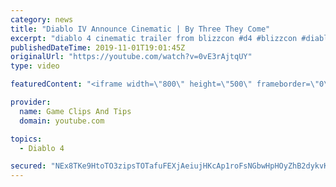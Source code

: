 ```yaml
---
category: news
title: "Diablo IV Announce Cinematic | By Three They Come"
excerpt: "diablo 4 cinematic trailer from blizzcon #d4 #blizzcon #diablo."
publishedDateTime: 2019-11-01T19:01:45Z
originalUrl: "https://youtube.com/watch?v=0vE3rAjtqUY"
type: video

featuredContent: "<iframe width=\"800\" height=\"500\" frameborder=\"0\" src=\"https://www.youtube.com/embed/0vE3rAjtqUY\" allow=\"accelerometer; autoplay; encrypted-media; gyroscope; picture-in-picture\" allowfullscreen></iframe>"

provider:
  name: Game Clips And Tips
  domain: youtube.com

topics:
  - Diablo 4

secured: "NEx8TKe9HtoTO3zipsTOTafuFEXjAeiujHKcAp1roFsNGbwHpHOyZhB2dykvK4bErVXCVjWVXDHK7XT7pjz1FUFciu8rJRyZF/mFAz/03wTSt2aOwnUbb7G/Mckv7nOMHZqJYRi/rg+8VGtBpMsc3GNlnYqebXgeklyPDc81ZkouG+ZBI9InygOnTTIkcGx46lx8l33k85qzIuAM2O9Gh5a4fsR829S9MtIzTd6all+7eS8DtK5lkWNOusuAYWxoYIoo6t+HguMgpwh7a3QcnCLdVJHAPmxtKHEwdezleSl6IvcJXBDGe5/HsTf8eUCdxXZhNlqKMX5JlTTI1Yom6RFaEpqjqX18kezfmdIoly7OqcKszQT9/M4BZzhjNl5tkjFQnKwLXwAJBTrK+hlSyQ==;HAbzr4op1869KxP34EHD9A=="
---
```


